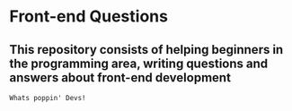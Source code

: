 # Front-end Questions

## This repository consists of helping beginners in the programming area, writing questions and answers about front-end development

<code>Whats poppin' Devs!</code>
<br>
